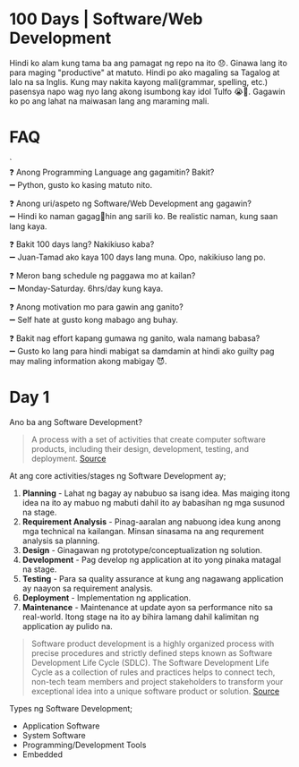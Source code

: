 
# 100 Days | Software/Web Development 
Hindi ko alam kung tama ba ang pamagat ng repo na ito :disappointed:. Ginawa lang ito para maging "productive" at matuto.  Hindi po ako magaling sa Tagalog at lalo na sa Inglis. Kung may nakita kayong mali(grammar, spelling, etc.) pasensya napo wag nyo lang akong isumbong kay idol Tulfo :sob::pray:. Gagawin ko po ang lahat na maiwasan lang ang maraming mali. 

# FAQ

 `  
:question: Anong Programming Language ang gagamitin? Bakit?  
 :heavy_minus_sign: Python, gusto ko kasing matuto nito. 
 
:question: Anong uri/aspeto ng Software/Web Development ang gagawin?  
:heavy_minus_sign: Hindi ko naman gagag:shit:hin ang sarili ko. Be realistic naman, kung saan lang kaya.

:question: Bakit 100 days lang? Nakikiuso kaba?  
:heavy_minus_sign:  Juan-Tamad ako kaya 100 days lang muna. Opo, nakikiuso lang po.

:question: Meron bang schedule ng paggawa mo at kailan?  
 :heavy_minus_sign:  Monday-Saturday. 6hrs/day kung kaya.

:question: Anong motivation mo para gawin ang ganito?  
:heavy_minus_sign: Self hate at gusto kong mabago ang buhay.

:question: Bakit nag effort kapang gumawa ng ganito, wala namang babasa?  
:heavy_minus_sign: Gusto ko lang para hindi mabigat sa damdamin at hindi ako guilty pag may maling information akong mabigay :smiling_imp:.


# Day 1 
Ano ba ang Software Development?  

> A process with a set of activities that create computer software products, including their design, development, testing, and deployment. [Source](https://itchronicles.com/what-is-software-development/)   

At ang core activities/stages ng Software Development ay;

 1. **Planning** - Lahat ng bagay ay nabubuo sa isang idea. Mas maiging itong idea na ito ay mabuo ng mabuti dahil ito ay babasihan ng mga susunod na stage.   
 2. **Requirement Analysis** - Pinag-aaralan ang nabuong idea kung anong mga technical na kailangan. Minsan sinasama na ang requrement analysis sa planning. 
3. **Design** - Ginagawan ng prototype/conceptualization ng solution.
4. **Development** - Pag develop ng application at ito yong pinaka matagal na stage.
5. **Testing** - Para sa quality assurance at kung ang nagawang application ay naayon sa requirement analysis.
6. **Deployment** -  Implementation ng application.
7. **Maintenance** - Maintenance at update ayon sa performance nito sa real-world. Itong stage na ito ay bihira lamang dahil kalimitan ng application ay pulido na. 


> Software product development is a highly organized process with precise procedures and strictly defined steps known as Software Development Life Cycle (SDLC). The Software Development Life Cycle as a collection of rules and practices helps to connect tech, non-tech team members and project stakeholders to transform your exceptional idea into a unique software product or solution. [Source](https://relevant.software/blog/7-steps-for-effective-software-product-development/)

Types ng Software Development;

 - Application Software
 - System Software
 - Programming/Development Tools
 - Embedded

